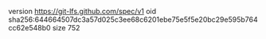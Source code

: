 version https://git-lfs.github.com/spec/v1
oid sha256:644664507dc3a57d025c3ee68c6201ebe75e5f5e20bc29e595b764cc62e548b0
size 752
